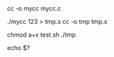 cc -o mycc mycc.c
<!-- 255以上の数字でエラー -->
./mycc 123 > tmp.s
cc -o tmp tmp.s

chmod a+x test.sh
./tmp
<!-- 直前のコマンドの終了コードを表示 -->
echo $?